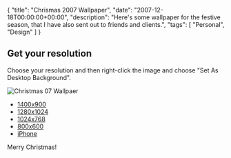 {
  "title": "Chrismas 2007 Wallpaper",
  "date": "2007-12-18T00:00:00+00:00",
  "description": "Here's some wallpaper for the festive season, that I have also sent out to friends and clients.",
  "tags": [
    "Personal",
    "Design"
  ]
}

## Get your resolution

Choose your resolution and then right-click the image and choose "Set As Desktop Background".

![Christmas 07 Wallpaer][1]

*   [1400x900][2]
*   [1280x1024][3]
*   [1024x768][4]
*   [800x600][5]
*   [iPhone][6]

Merry Christmas!

 [1]: https://shapeshed.com/images/articles/christmas07.gif
 [2]: http://cdn.shapeshed.com/downloads/christmas07/1400x900.png
 [3]: http://cdn.shapeshed.com/downloads/christmas07/1280x1024.png
 [4]: http://cdn.shapeshed.com/downloads/christmas07/1024x768.png
 [5]: http://cdn.shapeshed.com/downloads/christmas07/800x600.png
 [6]: http://cdn.shapeshed.com/downloads/christmas07/320x480.png
